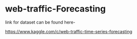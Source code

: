 # web-traffic-Forecasting

link for dataset can be found here- 

https://www.kaggle.com/c/web-traffic-time-series-forecasting
